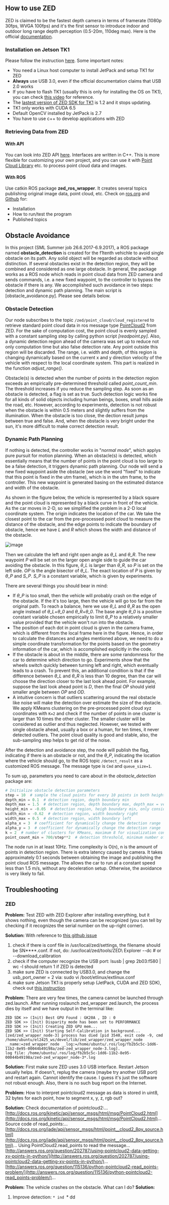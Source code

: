 ## How to use ZED
ZED is claimed to be the fastest depth camera in terms of framerate (1080p 30fps, WVGA 100fps) and it's the first sensor
to introduce indoor and outdoor long range depth perception (0.5-20m, 110deg max).
Here is the official [documentation](https://www.stereolabs.com/documentation/overview/getting-started/introduction.html).

### Installation on Jetson TK1
Please follow the instruction [here](https://www.stereolabs.com/blog/index.php/2015/09/24/getting-started-with-jetson-tk1-and-zed/).
Some important notes:
- You need a Linux host computer to install JetPack and setup TK1 for ZED
- **Always** use USB 3.0, even if the official documentation claims that USB 2.0 works
- If you have to flash TK1 (usually this is only for installing the OS on TK1), you can check [this video](https://devtalk.nvidia.com/default/topic/1001763/jetson-tx2/error-jetpack-must-be-run-on-x86_64-host-platform-detected-aarch64-platform-/) for reference.
- The [lastest version of ZED SDK for TK1](https://www.stereolabs.com/developers/release/1.2/) is 1.2 and it stops updating.
- TK1 only works with CUDA 6.5
- Default OpenCV installed by JetPack is 2.7
- You have to use c++ to develop applications with ZED

### Retrieving Data from ZED
#### With API
You can look into ZED API [here](https://www.stereolabs.com/developers/documentation/API/index.html). Interfaces are written in C++. This is more flexible for customizing your own project, and you can use it with [Point Cloud Library](http://pointclouds.org/) etc. to process point cloud data and images.
#### With ROS
Use catkin ROS package **zed_ros_wrapper**. It creates several topics publishing original image data, point cloud, etc. Check on [ros.org](http://wiki.ros.org/zed-ros-wrapper) and [Github](https://github.com/stereolabs/zed-ros-wrapper) for:
* Installation
* How to run/test the program
* Published topics

## Obstacle Avoidance
In this project (SML Summer job 26.6.2017-6.9.2017), a ROS package named **obstacle_detection** is created for the f1tenth vehichle to avoid single obstacle on its path. Any solid object will be regarded as obstacle without distinction. If several obstacles exist in the detection region, they will be combined and considered as one large obstacle. In general, the package works as a ROS node which reads in point cloud data from ZED camera and sends commands, i.e. a new fixed waypoint, to the controller to bypass the obstacle if there is any. We accomplished such avoidance in two steps: detection and dynamic path planning. The main script is [obstacle_avoidance.py]. Please see details below.
### Obstacle Detection
Our node subscribes to the topic `/zed/point_cloud/cloud_registered` to retrieve standard point cloud data in ros message type [PointCloud2](http://docs.ros.org/api/sensor_msgs/html/msg/PointCloud2.html) from ZED. For the sake of computation cost, the point cloud is evenly sampled with a constant sampling step by calling python script *[readpoint.py]*. Also, a dynamic detection region ahead of the camera was set up to reduce not only computation time but also false detection rate. Any point outside this region will be discarded. The range, i.e. width and depth, of this region is changing dynamically based on the current x and y direction velocity of the vehicle with respect to the local coordinate system. This part is realized in the function *adjust_range()*.

Obstacle(s) is detected when the number of points in the detection region exceeds an empirically pre-determined threshold called *point_count_min*. The threshold increases if you reduce the sampling step. As soon as an obstacle is detected, a flag is set as true. Such detection logic works fine for all kinds of solid objects including human beings, boxes, small hills aside the road, etc. However, according to experiments, detection is not robust when the obstacle is within 0.5 meters and slightly suffers from the illumination. When the obstacle is too close, the dection result jumps between true and false. And, when the obstacle is very bright under the sun, it's more difficult to make correct detection result.
### Dynamic Path Planning
If nothing is detected, the controller works in "*normal mode*", which applys pure pursuit for motion planning. When an obstacle(s) is detected, which essentially means that the number of points in the point cloud is too large to be a false detection, it triggers dynamic path planning. Our node will send a new fixed waypoint aside the obstacle (we use the word "fixed" to indicate that this point is fixed in the utm frame), which is in the utm frame, to the controller. This new waypoint is generated basing on the estimated distance and width of the obstacle.

As shown in the figure below, the vehicle is represented by a black square and the point cloud is represented by a black curve in front of the vehicle. As the car moves in 2-D, so we simplified the problem in a 2-D local coordinate system. The origin indicates the location of the car. We take the closest point to the car from the pre-processed point cloud to measure the distance of the obstacle, and the edge points to indicate the boundary of obstacle, hence we have *L* and *R* which shows the width and distance of the obstacle.

![image](https://github.com/xxxx.jpg)

Then we calculate the left and right open angle as *θ_L* and *θ_R*. The new waypoint *P* will be set on the larger open angle side to guide the car avoiding the obstacle. In this figure, *θ_L* is larger than *θ_R*, so *P* is set on the left side. *OP* is the angle bisector of *θ_L*. The exact location of *P* is given by *θ_P* and *S_P*. *S_P* is a constant variable, which is given by experiments.

There are several things you should bear in mind:
* If *θ_P* is too small, then the vehicle will probably crash on the edge of the obstacle. If the it's too large, then the vehicle will go too far from the original path. To reach a balance, here we use *θ_L* and *θ_R* as the open angle instead of *θ_L*+*θ_0* and *θ_R*+*θ_0*. The base angle *θ_0* is a positive constant variable chosen empirically to limit *θ_P* to a relatively smaller value provided that the vehicle won't run into the obstacle.
* The position of each dot in point cloud is given in the camera frame, which is different from the local frame here in the figure. Hence, in order to calculate the distances and angles mentioned above, we need to do a simple coordinate transformation for the points based on the geometry information of the car, which is accomplished explicitly in the code.
* If the obstacle is about in the middle, there are some randomness for the car to determine which direction to go. Experiments show that the wheels switch quickly between turning left and right, which eventually leads to a crash. To prevent this, an additional condition is that if the difference between *θ_L* and *θ_R* is less than 10 degree, than the car will choose the direction closer to the last look ahead point. For example, suppose the last look ahead point is *D*, then the final *OP* should yield smaller angle between *OP* and *OD*.
* A intuitive concern is that outliers scattering around the real obstacle like noise will make the detection over estimate the size of the obstacle. We apply KMeans clustering on the pre-processed point cloud xyz coordinates with `K=2` and check if the number of points in one cluster is larger than 10 times the other cluster. The smaller cluster will be considered as outlier and thus neglected. However, we tested with single obstacle ahead, usually a box or a human, for ten times, it never detected outliers. The point cloud quality is good and stable, also, the sub-sampling step helps to get rid of the noise.


After the detection and avoidance step, the node will publish the flag, indicating if there is an obstacle or not, and the *θ_P*, indicating the location where the vehicle should go, to the ROS topic `/detect_result` as a customized ROS message. The message type is `Cmd` and `queue_size=1`.

To sum up, parameters you need to care about in the *obstacle_detection* package are:
```python
# Initialize obstacle detection parameters
step = 10  # sample the cloud points for every 10 points in both height and width direction
depth_min = 0.1  # detection region, depth boundary min
depth_max = 1.5  # detection region, depth boundary max, depth_max = velocity_max * 2* processing_time + slip_distance
height_min = -0.05  # detection region, heigh boundary min, only consider points higher than 0.05 meters to segment out the road
width_min = -0.62  # detection region, width boundary right
width_max = 0.5  # detection region, width boundary left
alpha_x = 3  # coefficient for dynamically change the detection range
alpha_y = 3  # coefficient for dynamically change the detection range
k = 2  # number of clusters for KMeans, maximum 8 for visualization convenience
point_count_min = 700/step**2  # detection threshold, minimum number of points to be regarded as a valid obstacle
```

The node run in at least 10Hz. Time complexity is O(n), n is the amount of points in detection region. There is extra latency caused by camera. It takes approximately 0.1 seconds between obtaining the image and publishing the point cloud ROS message. The allows the car to run at a constant speed less than 1.5 m/s, without any deceleration setup. Otherwise, the avoidance is very likely to fail.


## Troubleshooting
### ZED
**Problem:** Test ZED with ZED Explorer after installing everything, but it shows nothing, even though the camera can be recognized (you can tell by checking if it recognizes the serial number on the up-right corner).

**Solution:**
With reference to [this github issue](https://github.com/stereolabs/zed-ros-wrapper/issues/28)
   1. check if there is conf file in /usr/local/zed/settings, the filename should be SN\*\*\*\*.conf. If not, do:
/usr/local/zed/tools/ZED\ Explorer --dc # or --download_calibration
   2. check if the computer recognize the USB port:
lsusb | grep 2b03:f580 | wc -l
should return 1 if ZED is detected
   3. make sure ZED is connected by USB3.0, and change the usb_port_owner = 2 via:
sudo vi /boot/etlinux/extlinux.conf
   4. make sure Jetson TK1 is properly setup (JetPack, CUDA and ZED SDK), check out [this instruction](
https://www.stereolabs.com/blog/index.php/2015/09/24/getting-started-with-jetson-tk1-and-zed/)

**Problem:** There are very few times, the camera cannot be launched through zed.launch. After running roslaunch zed_wrapper zed.launch, the process dies by itself and we have output in the terminal like:
```
ZED SDK >> (Init) Best GPU Found : GK20A , ID : 0
ZED SDK >> (Init) Disparity mode has been set to PERFORMANCE
ZED SDK >> (Init) Creating ZED GPU mem...
ZED SDK >> (Init) Starting Self-Calibration in background... 
[zed/zed_wrapper_node-3] process has died [pid 3540, exit code -9, cmd /home/ubuntu/el2425_ws/devel/lib/zed_wrapper/zed_wrapper_node __name:=zed_wrapper_node __log:=/home/ubuntu/.ros/log/fb2b5c5c-1dd6-11b2-8e95-00044b49198a/zed-zed_wrapper_node-3.log].
log file: /home/ubuntu/.ros/log/fb2b5c5c-1dd6-11b2-8e95-00044b49198a/zed-zed_wrapper_node-3*.log
```

**Solution:** First make sure ZED uses 3.0 USB interface. Restart Jetson usually helps. If doesn't, replug the camera (maybe try another USB port) and restart again. Cannot identify the cause. I guess it's just the software not robust enough. Also, there is no such bug report on the Internet.

**Problem:** How to interpret pointcloud2 message as data is stored in uint8, 32 bytes for each point, how to segment x, y, z, rgb out?

**Solution:** Check documentation of pointcloud2:...
[http://docs.ros.org/kinetic/api/sensor_msgs/html/msg/PointCloud2.html](http://docs.ros.org/kinetic/api/sensor_msgs/html/msg/PointCloud2.html)...
Source code of read_points:...
[http://docs.ros.org/jade/api/sensor_msgs/html/point__cloud2_8py_source.html](http://docs.ros.org/jade/api/sensor_msgs/html/point__cloud2_8py_source.html)...
Using PointCloud2.read_points to read the message...
[http://answers.ros.org/question/202787/using-pointcloud2-data-getting-xy-points-in-python/](http://answers.ros.org/question/202787/using-pointcloud2-data-getting-xy-points-in-python/)...
[http://answers.ros.org/question/115136/python-pointcloud2-read_points-problem/](http://answers.ros.org/question/115136/python-pointcloud2-read_points-problem/)...

**Problem:** The vehicle crashes on the obstacle. What can I do?
**Solution:**
1. Improve detection:
``* ind
``* dd
